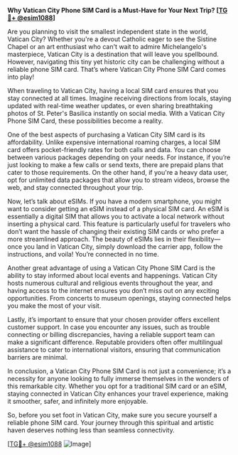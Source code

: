 **Why Vatican City Phone SIM Card is a Must-Have for Your Next Trip? [[TG💪+ @esim1088](https://t.me/s/esim1088)]**

Are you planning to visit the smallest independent state in the world, Vatican City? Whether you're a devout Catholic eager to see the Sistine Chapel or an art enthusiast who can't wait to admire Michelangelo's masterpiece, Vatican City is a destination that will leave you spellbound. However, navigating this tiny yet historic city can be challenging without a reliable phone SIM card. That’s where Vatican City Phone SIM Card comes into play!

When traveling to Vatican City, having a local SIM card ensures that you stay connected at all times. Imagine receiving directions from locals, staying updated with real-time weather updates, or even sharing breathtaking photos of St. Peter's Basilica instantly on social media. With a Vatican City Phone SIM Card, these possibilities become a reality.

One of the best aspects of purchasing a Vatican City SIM card is its affordability. Unlike expensive international roaming charges, a local SIM card offers pocket-friendly rates for both calls and data. You can choose between various packages depending on your needs. For instance, if you’re just looking to make a few calls or send texts, there are prepaid plans that cater to those requirements. On the other hand, if you're a heavy data user, opt for unlimited data packages that allow you to stream videos, browse the web, and stay connected throughout your trip.

Now, let’s talk about eSIMs. If you have a modern smartphone, you might want to consider getting an eSIM instead of a physical SIM card. An eSIM is essentially a digital SIM that allows you to activate a local network without inserting a physical card. This feature is particularly useful for travelers who don’t want the hassle of changing their existing SIM cards or who prefer a more streamlined approach. The beauty of eSIMs lies in their flexibility—once you land in Vatican City, simply download the carrier app, follow the instructions, and voila! You’re connected in no time.

Another great advantage of using a Vatican City Phone SIM Card is the ability to stay informed about local events and happenings. Vatican City hosts numerous cultural and religious events throughout the year, and having access to the internet ensures you don’t miss out on any exciting opportunities. From concerts to museum openings, staying connected helps you make the most of your visit.

Lastly, it’s important to ensure that your chosen provider offers excellent customer support. In case you encounter any issues, such as trouble connecting or billing discrepancies, having a reliable support team can make a significant difference. Reputable providers often offer multilingual assistance to cater to international visitors, ensuring that communication barriers are minimal.

In conclusion, a Vatican City Phone SIM Card is not just a convenience; it’s a necessity for anyone looking to fully immerse themselves in the wonders of this remarkable city. Whether you opt for a traditional SIM card or an eSIM, staying connected in Vatican City enhances your travel experience, making it smoother, safer, and infinitely more enjoyable.

So, before you set foot in Vatican City, make sure you secure yourself a reliable phone SIM card. Your journey through this spiritual and artistic haven deserves nothing less than seamless connectivity.

[[TG💪+ @esim1088](https://t.me/s/esim1088) ![Image](https://i.postimg.cc/Y0z9fWf4/image.png)]